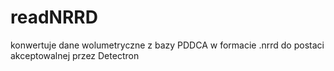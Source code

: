 readNRRD
========

konwertuje dane wolumetryczne z bazy PDDCA w formacie .nrrd do postaci akceptowalnej przez Detectron
